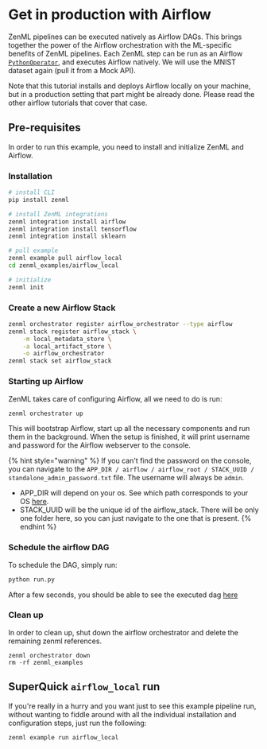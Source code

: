 # Get in production with Airflow
ZenML pipelines can be executed natively as Airflow DAGs. This brings together the power of the Airflow 
orchestration with the ML-specific benefits of ZenML pipelines. Each ZenML step can be run as an Airflow 
[`PythonOperator`](https://airflow.apache.org/docs/apache-airflow/stable/howto/operator/python.html), and 
executes Airflow natively. We will use the MNIST dataset again (pull it from a Mock API).

Note that this tutorial installs and deploys Airflow locally on your machine, but in a production setting that part 
might be already done. Please read the other airflow tutorials that cover that case.

## Pre-requisites
In order to run this example, you need to install and initialize ZenML and Airflow.

### Installation
```bash
# install CLI
pip install zenml

# install ZenML integrations
zenml integration install airflow
zenml integration install tensorflow
zenml integration install sklearn

# pull example
zenml example pull airflow_local
cd zenml_examples/airflow_local

# initialize
zenml init
```

### Create a new Airflow Stack
```bash
zenml orchestrator register airflow_orchestrator --type airflow
zenml stack register airflow_stack \
    -m local_metadata_store \
    -a local_artifact_store \
    -o airflow_orchestrator
zenml stack set airflow_stack
```

### Starting up Airflow

ZenML takes care of configuring Airflow, all we need to do is run:

```bash
zenml orchestrator up
```

This will bootstrap Airflow, start up all the necessary components and run them in the background.
When the setup is finished, it will print username and password for the Airflow webserver to the console.

{% hint style="warning" %}
If you can't find the password on the console, you can navigate to the `APP_DIR / airflow / airflow_root / STACK_UUID / standalone_admin_password.txt` file.
The username will always be `admin`.

- APP_DIR will depend on your os. See which path corresponds to your OS 
[here](https://click.palletsprojects.com/en/8.0.x/api/#click.get_app_dir).
- STACK_UUID will be the unique id of the airflow_stack. There will be only one folder here, so you can just navigate 
to the one that is present.
  {% endhint %}


### Schedule the airflow DAG
To schedule the DAG, simply run:
```bash
python run.py
```

After a few seconds, you should be able to see the executed dag [here](http://0.0.0.0:8080/tree?dag_id=mnist_pipeline)

### Clean up
In order to clean up, shut down the airflow orchestrator and delete the remaining zenml references.

```shell
zenml orchestrator down
rm -rf zenml_examples
```
## SuperQuick `airflow_local` run

If you're really in a hurry and you want just to see this example pipeline run,
without wanting to fiddle around with all the individual installation and
configuration steps, just run the following:

```shell
zenml example run airflow_local
```